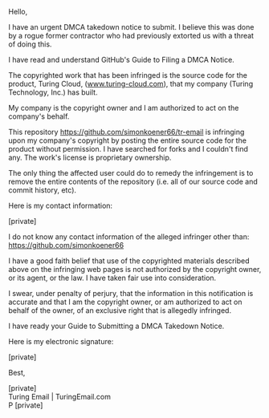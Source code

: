 Hello,

I have an urgent DMCA takedown notice to submit. I believe this was done by a rogue former contractor who had previously extorted​ us with a threat of doing this.

I have read and understand GitHub's Guide to Filing a DMCA Notice.

The copyrighted work that has been infringed is the source code for the product, Turing Cloud, (www.turing-cloud.com), that my company (Turing Technology, Inc.) has built.

My company is the copyright owner and I am authorized to act on the company's behalf.

This repository https://github.com/simonkoener66/tr-email is infringing upon my company's copyright by posting the entire source code for the product without permission. I have searched for forks and I couldn't find any. The work's license is proprietary ownership.

The only thing the affected user could do to remedy the infringement is to remove the entire contents of the repository (i.e. all of our source code and commit history, etc).

Here is my contact information:

[private]

I do not know any contact information of the alleged infringer other than: https://github.com/simonkoener66

I have a good faith belief that use of the copyrighted materials described above on the infringing web pages is not authorized by the copyright owner, or its agent, or the law. I have taken fair use into consideration.

I swear, under penalty of perjury, that the information in this notification is accurate and that I am the copyright owner, or am authorized to act on behalf of the owner, of an exclusive right that is allegedly infringed.

I have ready your Guide to Submitting a DMCA Takedown Notice.

Here is my electronic signature:

[private]

Best,

[private]  
Turing Email | TuringEmail.com  
P [private]
